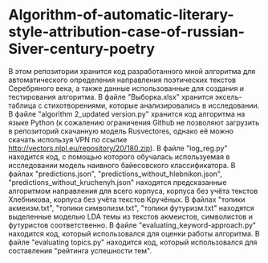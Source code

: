 # Algorithm-of-automatic-literary-style-attribution-case-of-russian-Siver-century-poetry
В этом репозитории хранится код разработанного мной алгоритма для автоматического определения направления поэтических текстов Серебряного века, а также данные использованные для создания и тестирования алгоритма.
В файле "Выборка.xlsx" хранится эксель-таблица с стихотворениями, которые анализировались в исследовании.
В файле "algorithm 2_updated version.py" хранится код алгоритма на языке Python (к сожалению ограничения Github не позволяют загрузить в репозиторий скачанную модель Rusvectores, однако её можно скачать используя VPN по ссылке http://vectors.nlpl.eu/repository/20/180.zip).
В файле "log_reg.py" находится код, с помощью которого обучалась используемая в исследовании модель наивного байесовского классификатора.
В файлах "predictions.json", "predictions_without_hlebnikon.json", "predictions_without_kruchenyh.json" находятся предсказанные алгоритмом направления для всего корпуса, корпуса без учёта текстов Хлебникова, корпуса без учёта текстов Кручёных.
В файлах "топики акмеизм.txt", "топики символизм.txt", "топики футуризм.txt" находятся выделенные моделью LDA темы из текстов акмеистов, символистов и футуристов соответственно.
В файле "evaluating_keyword-approach.py" находится код, который использовался для оценки работы алгоритма.
В файле "evaluating topics.py" находится код, который использовался для составления "рейтинга успешности тем".
